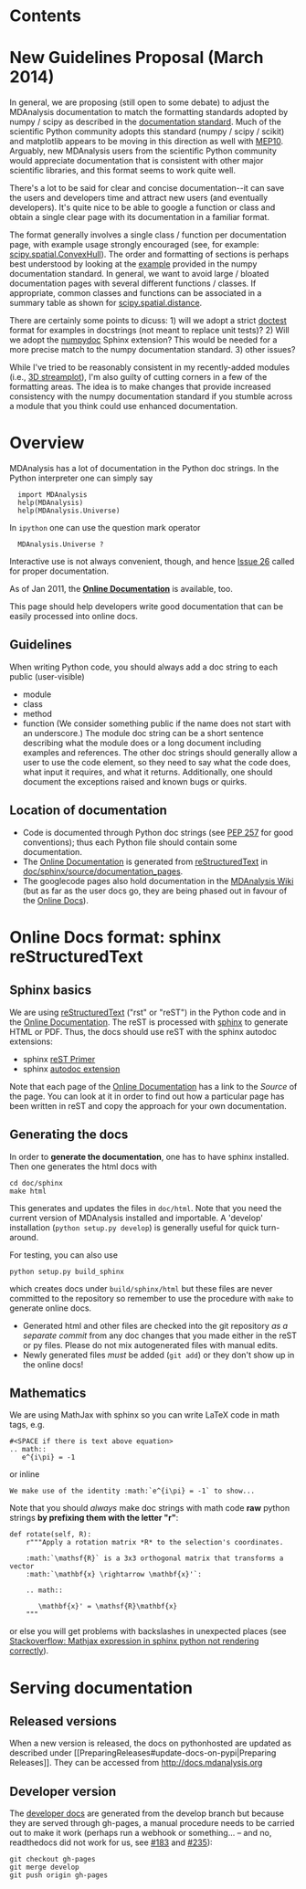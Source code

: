 # Contents #


# New Guidelines Proposal (March 2014) #
In general, we are proposing (still open to some debate) to adjust the MDAnalysis documentation to match the formatting standards adopted by numpy / scipy as described in the [documentation standard](https://github.com/numpy/numpy/blob/master/doc/HOWTO_DOCUMENT.rst.txt). Much of the scientific Python community adopts this standard (numpy / scipy / scikit) and matplotlib appears to be moving in this direction as well with [MEP10](https://github.com/matplotlib/matplotlib/wiki/Mep10). Arguably, new MDAnalysis users from the scientific Python community would appreciate documentation that is consistent with other major scientific libraries, and this format seems to work quite well.

There's a lot to be said for clear and concise documentation--it can save the users and developers time and attract new users (and eventually developers). It's quite nice to be able to google a function or class and obtain a single clear page with its documentation in a familiar format.

The format generally involves a single class / function per documentation page, with example usage strongly encouraged (see, for example: [scipy.spatial.ConvexHull](http://docs.scipy.org/doc/scipy-dev/reference/generated/scipy.spatial.ConvexHull.html)). The order and formatting of sections is perhaps best understood by looking at the [example](https://github.com/numpy/numpy/blob/master/doc/example.py) provided in the numpy documentation standard. In general, we want to avoid large / bloated documentation pages with several different functions / classes. If appropriate, common classes and functions can be associated in a summary table as shown for [scipy.spatial.distance](http://docs.scipy.org/doc/scipy/reference/spatial.distance.html).

There are certainly some points to dicuss: 1) will we adopt a strict [doctest](http://docs.python.org/library/doctest.html) format for examples in docstrings (not meant to replace unit tests)? 2) Will we adopt the [numpydoc](https://pypi.python.org/pypi/numpydoc) Sphinx extension? This would be needed for a more precise match to the numpy documentation standard. 3) other issues?

While I've tried to be reasonably consistent in my recently-added modules (i.e., [3D streamplot](http://mdanalysis.googlecode.com/git-history/develop/package/doc/html/documentation_pages/visualization/streamlines_3D.html)), I'm also guilty of cutting corners in a few of the formatting areas. The idea is to make changes that provide increased consistency with the numpy documentation standard if you stumble across a module that you think could use enhanced documentation.


# Overview #
MDAnalysis has a lot of documentation in the Python doc strings. In the Python interpreter one can simply say
```
  import MDAnalysis
  help(MDAnalysis)
  help(MDAnalysis.Universe)
```
In `ipython` one can use the question mark operator
```
  MDAnalysis.Universe ?
```
Interactive use is not always convenient, though, and hence [Issue 26](http://issues.mdanalysis.org/26) called for proper documentation.

As of Jan 2011, the **[Online Documentation](http://mdanalysis.googlecode.com/git/doc/html/index.html)** is available, too.

This page should help developers write good documentation that can be easily processed into online docs.



## Guidelines ##

When writing Python code, you should always add a doc string to each public (user-visible)
  * module
  * class
  * method
  * function
(We consider something public if the name does not start with an underscore.)
The module doc string can be a short sentence describing what the module does or a long document including examples and references. The other doc strings should generally allow a user to use the code element, so they need to say what the code does, what input it requires, and what it returns. Additionally, one should document the exceptions raised and known bugs or quirks.

## Location of documentation ##
  * Code is documented through Python doc strings (see [PEP 257](http://www.python.org/dev/peps/pep-0257/) for good conventions); thus each Python file should contain some documentation.
  * The [Online Documentation](http://mdanalysis.googlecode.com/git/doc/html/index.html) is generated from [reStructuredText](http://docutils.sourceforge.net/rst.html) in [doc/sphinx/source/documentation\_pages](http://code.google.com/p/mdanalysis/source/browse/#git%2Fpackage%2Fdoc%2Fsphinx%2Fsource%2Fdocumentation_pages).
  * The googlecode pages also hold documentation in the [MDAnalysis Wiki](http://code.google.com/p/mdanalysis/w/list) (but as far as the user docs go, they are being phased out in favour of the [Online Docs](http://mdanalysis.googlecode.com/git/doc/html/index.html)).


# Online Docs format: sphinx reStructuredText #

## Sphinx basics ##
We are using [reStructuredText](http://docutils.sourceforge.net/rst.html) ("rst" or "reST") in the Python code and in the [Online Documentation](http://mdanalysis.googlecode.com/git/doc/html/index.html). The reST is processed with [sphinx](http://sphinx.pocoo.org/) to generate HTML or PDF. Thus, the docs should use reST with the sphinx autodoc extensions:
  * sphinx [reST Primer](http://sphinx.pocoo.org/rest.html)
  * sphinx [autodoc extension](http://sphinx.pocoo.org/ext/autodoc.html)

Note that each page of the  [Online Documentation](http://mdanalysis.googlecode.com/git/doc/html/index.html) has a link to the _Source_ of the page. You can look at it in order to find out how a particular page has been written in reST and copy the approach for your own documentation.

## Generating the docs ##
In order to **generate the documentation**, one has to have sphinx installed. Then one generates the html docs with
```
cd doc/sphinx
make html
```
This generates and updates the files in `doc/html`. Note that you need the current version of MDAnalysis installed and importable. A 'develop' installation (`python setup.py develop`) is generally useful for quick turn-around.

For testing, you can also use
```
python setup.py build_sphinx
```
which creates docs under `build/sphinx/html` but these files are never committed to the repository so remember to use the procedure with `make` to generate online docs.

* Generated html and other files are checked into the git repository _as a separate commit_ from any doc changes that you made either in the reST or py files. Please do not mix autogenerated files with manual edits. 
* Newly generated files _must_ be added (`git add`) or they don't show up in the online docs!

## Mathematics ##
We are using MathJax with sphinx so you can write LaTeX code in math tags, e.g.
```
#<SPACE if there is text above equation>
.. math::
   e^{i\pi} = -1
```
or inline
```
We make use of the identity :math:`e^{i\pi} = -1` to show...
```

Note that you should _always_ make doc strings with math code **raw** python strings **by prefixing them with the letter "r"**:
```
def rotate(self, R):
    r"""Apply a rotation matrix *R* to the selection's coordinates.

    :math:`\mathsf{R}` is a 3x3 orthogonal matrix that transforms a vector
    :math:`\mathbf{x} \rightarrow \mathbf{x}'`:

    .. math::

       \mathbf{x}' = \mathsf{R}\mathbf{x}
    """
```
or else you will get problems with backslashes in unexpected places (see [Stackoverflow: Mathjax expression in sphinx python not rendering correctly](http://stackoverflow.com/questions/16468397/mathjax-expression-in-sphinx-python-not-rendering-correclty")).

# Serving documentation #
## Released versions ##
When a new version is released, the docs on pythonhosted are updated as described under [[PreparingReleases#update-docs-on-pypi|Preparing Releases]]. They can be accessed from http://docs.mdanalysis.org

## Developer version ##
The [developer docs](http://devdocs.mdanalysis.org) are generated from the develop branch but because they are served through gh-pages, a manual procedure needs to be carried out to make it work (perhaps run a webhook or something... – and no, readthedocs did not work for us, see [#183](https://github.com/MDAnalysis/mdanalysis/issues/183) and [#235](https://github.com/MDAnalysis/mdanalysis/issues/235)):

```
git checkout gh-pages
git merge develop
git push origin gh-pages
```




